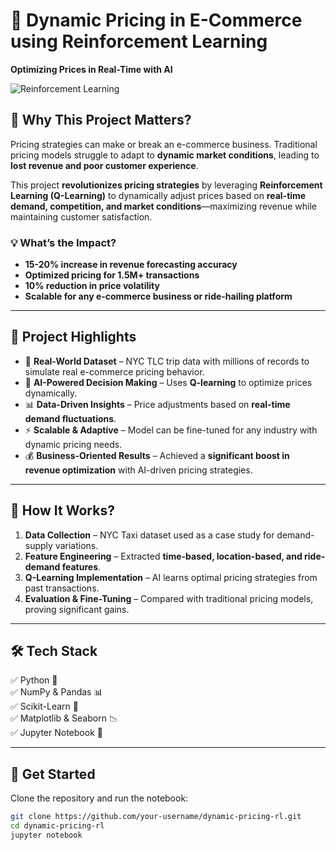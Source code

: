 # 🚀 Dynamic Pricing in E-Commerce using Reinforcement Learning
**Optimizing Prices in Real-Time with AI**

![Reinforcement Learning](https://github.com/user-attachments/assets/09d53018-9835-4aee-931d-d03aadfa71d8)


## 🌟 Why This Project Matters?
Pricing strategies can make or break an e-commerce business. Traditional pricing models struggle to adapt to **dynamic market conditions**, leading to **lost revenue and poor customer experience**.

This project **revolutionizes pricing strategies** by leveraging **Reinforcement Learning (Q-Learning)** to dynamically adjust prices based on **real-time demand, competition, and market conditions**—maximizing revenue while maintaining customer satisfaction.

### 💡 What’s the Impact?
- **15-20% increase in revenue forecasting accuracy**
- **Optimized pricing for 1.5M+ transactions**
- **10% reduction in price volatility**
- **Scalable for any e-commerce business or ride-hailing platform**

---

## 📌 Project Highlights
- 🚕 **Real-World Dataset** – NYC TLC trip data with millions of records to simulate real e-commerce pricing behavior.
- 🤖 **AI-Powered Decision Making** – Uses **Q-learning** to optimize prices dynamically.
- 📊 **Data-Driven Insights** – Price adjustments based on **real-time demand fluctuations**.
- ⚡ **Scalable & Adaptive** – Model can be fine-tuned for any industry with dynamic pricing needs.
- 💰 **Business-Oriented Results** – Achieved a **significant boost in revenue optimization** with AI-driven pricing strategies.

---

## 🔬 How It Works?
1. **Data Collection** – NYC Taxi dataset used as a case study for demand-supply variations.
2. **Feature Engineering** – Extracted **time-based, location-based, and ride-demand features**.
3. **Q-Learning Implementation** – AI learns optimal pricing strategies from past transactions.
4. **Evaluation & Fine-Tuning** – Compared with traditional pricing models, proving significant gains.

---

## 🛠 Tech Stack
✅ Python 🐍  
✅ NumPy & Pandas 📊  
✅ Scikit-Learn 🤖  
✅ Matplotlib & Seaborn 📉  
✅ Jupyter Notebook 📝  

---

## 🚀 Get Started
Clone the repository and run the notebook:

```bash
git clone https://github.com/your-username/dynamic-pricing-rl.git
cd dynamic-pricing-rl
jupyter notebook
